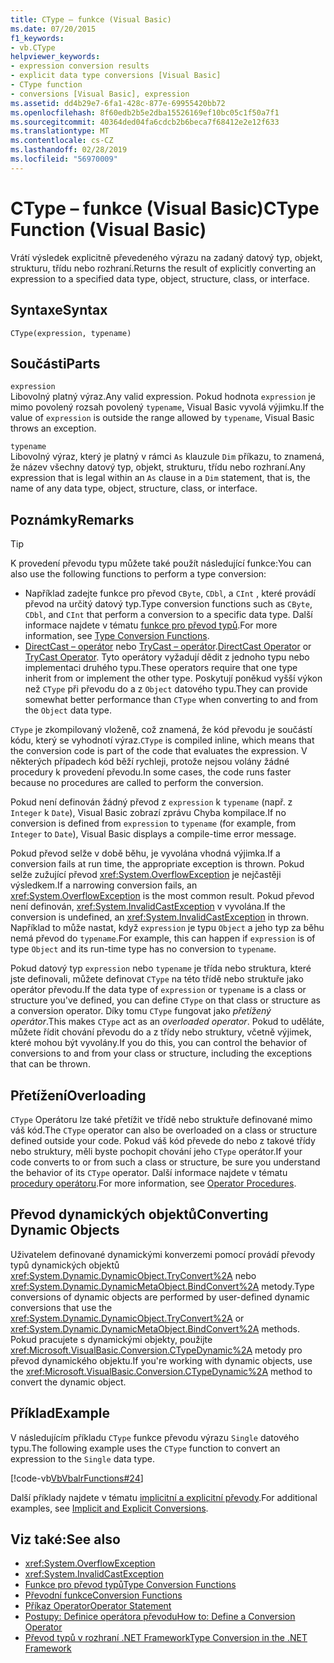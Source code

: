 ```yaml
---
title: CType – funkce (Visual Basic)
ms.date: 07/20/2015
f1_keywords:
- vb.CType
helpviewer_keywords:
- expression conversion results
- explicit data type conversions [Visual Basic]
- CType function
- conversions [Visual Basic], expression
ms.assetid: dd4b29e7-6fa1-428c-877e-69955420bb72
ms.openlocfilehash: 8f60edb2b5e2dba15526169ef10bc05c1f50a7f1
ms.sourcegitcommit: 40364ded04fa6cdcb2b6beca7f68412e2e12f633
ms.translationtype: MT
ms.contentlocale: cs-CZ
ms.lasthandoff: 02/28/2019
ms.locfileid: "56970009"
---
```

# <a name="ctype-function-visual-basic"></a><span data-ttu-id="a4769-102">CType – funkce (Visual Basic)</span><span class="sxs-lookup"><span data-stu-id="a4769-102">CType Function (Visual Basic)</span></span>
<span data-ttu-id="a4769-103">Vrátí výsledek explicitně převedeného výrazu na zadaný datový typ, objekt, strukturu, třídu nebo rozhraní.</span><span class="sxs-lookup"><span data-stu-id="a4769-103">Returns the result of explicitly converting an expression to a specified data type, object, structure, class, or interface.</span></span>  
  
## <a name="syntax"></a><span data-ttu-id="a4769-104">Syntaxe</span><span class="sxs-lookup"><span data-stu-id="a4769-104">Syntax</span></span>  
  
```  
CType(expression, typename)  
```  
  
## <a name="parts"></a><span data-ttu-id="a4769-105">Součásti</span><span class="sxs-lookup"><span data-stu-id="a4769-105">Parts</span></span>  
 `expression`  
 <span data-ttu-id="a4769-106">Libovolný platný výraz.</span><span class="sxs-lookup"><span data-stu-id="a4769-106">Any valid expression.</span></span> <span data-ttu-id="a4769-107">Pokud hodnota `expression` je mimo povolený rozsah povolený `typename`, Visual Basic vyvolá výjimku.</span><span class="sxs-lookup"><span data-stu-id="a4769-107">If the value of `expression` is outside the range allowed by `typename`, Visual Basic throws an exception.</span></span>  
  
 `typename`  
 <span data-ttu-id="a4769-108">Libovolný výraz, který je platný v rámci `As` klauzule `Dim` příkazu, to znamená, že název všechny datový typ, objekt, strukturu, třídu nebo rozhraní.</span><span class="sxs-lookup"><span data-stu-id="a4769-108">Any expression that is legal within an `As` clause in a `Dim` statement, that is, the name of any data type, object, structure, class, or interface.</span></span>  
  
## <a name="remarks"></a><span data-ttu-id="a4769-109">Poznámky</span><span class="sxs-lookup"><span data-stu-id="a4769-109">Remarks</span></span>  
  
> [!TIP]
>  <span data-ttu-id="a4769-110">K provedení převodu typu můžete také použít následující funkce:</span><span class="sxs-lookup"><span data-stu-id="a4769-110">You can also use the following functions to perform a type conversion:</span></span>  
>   
>  -   <span data-ttu-id="a4769-111">Například zadejte funkce pro převod `CByte`, `CDbl`, a `CInt` , které provádí převod na určitý datový typ.</span><span class="sxs-lookup"><span data-stu-id="a4769-111">Type conversion functions such as `CByte`, `CDbl`, and `CInt` that perform a conversion to a specific data type.</span></span> <span data-ttu-id="a4769-112">Další informace najdete v tématu [funkce pro převod typů](../../../visual-basic/language-reference/functions/type-conversion-functions.md).</span><span class="sxs-lookup"><span data-stu-id="a4769-112">For more information, see [Type Conversion Functions](../../../visual-basic/language-reference/functions/type-conversion-functions.md).</span></span>  
> -   <span data-ttu-id="a4769-113">[DirectCast – operátor](../../../visual-basic/language-reference/operators/directcast-operator.md) nebo [TryCast – operátor](../../../visual-basic/language-reference/operators/trycast-operator.md).</span><span class="sxs-lookup"><span data-stu-id="a4769-113">[DirectCast Operator](../../../visual-basic/language-reference/operators/directcast-operator.md) or [TryCast Operator](../../../visual-basic/language-reference/operators/trycast-operator.md).</span></span> <span data-ttu-id="a4769-114">Tyto operátory vyžadují dědit z jednoho typu nebo implementaci druhého typu.</span><span class="sxs-lookup"><span data-stu-id="a4769-114">These operators require that one type inherit from or implement the other type.</span></span> <span data-ttu-id="a4769-115">Poskytují poněkud vyšší výkon než `CType` při převodu do a z `Object` datového typu.</span><span class="sxs-lookup"><span data-stu-id="a4769-115">They can provide somewhat better performance than `CType` when converting to and from the `Object` data type.</span></span>  
  
 <span data-ttu-id="a4769-116">`CType` je zkompilovaný vloženě, což znamená, že kód převodu je součástí kódu, který se vyhodnotí výraz.</span><span class="sxs-lookup"><span data-stu-id="a4769-116">`CType` is compiled inline, which means that the conversion code is part of the code that evaluates the expression.</span></span> <span data-ttu-id="a4769-117">V některých případech kód běží rychleji, protože nejsou volány žádné procedury k provedení převodu.</span><span class="sxs-lookup"><span data-stu-id="a4769-117">In some cases, the code runs faster because no procedures are called to perform the conversion.</span></span>  
  
 <span data-ttu-id="a4769-118">Pokud není definován žádný převod z `expression` k `typename` (např. z `Integer` k `Date`), Visual Basic zobrazí zprávu Chyba kompilace.</span><span class="sxs-lookup"><span data-stu-id="a4769-118">If no conversion is defined from `expression` to `typename` (for example, from `Integer` to `Date`), Visual Basic displays a compile-time error message.</span></span>  
  
 <span data-ttu-id="a4769-119">Pokud převod selže v době běhu, je vyvolána vhodná výjimka.</span><span class="sxs-lookup"><span data-stu-id="a4769-119">If a conversion fails at run time, the appropriate exception is thrown.</span></span> <span data-ttu-id="a4769-120">Pokud selže zužující převod <xref:System.OverflowException> je nejčastěji výsledkem.</span><span class="sxs-lookup"><span data-stu-id="a4769-120">If a narrowing conversion fails, an <xref:System.OverflowException> is the most common result.</span></span> <span data-ttu-id="a4769-121">Pokud převod není definován, <xref:System.InvalidCastException> v vyvolána.</span><span class="sxs-lookup"><span data-stu-id="a4769-121">If the conversion is undefined, an <xref:System.InvalidCastException> in thrown.</span></span> <span data-ttu-id="a4769-122">Například to může nastat, když `expression` je typu `Object` a jeho typ za běhu nemá převod do `typename`.</span><span class="sxs-lookup"><span data-stu-id="a4769-122">For example, this can happen  if `expression` is of type `Object` and its run-time type has no conversion to `typename`.</span></span>  
  
 <span data-ttu-id="a4769-123">Pokud datový typ `expression` nebo `typename` je třída nebo struktura, které jste definovali, můžete definovat `CType` na této třídě nebo struktuře jako operátor převodu.</span><span class="sxs-lookup"><span data-stu-id="a4769-123">If the data type of `expression` or `typename` is a class or structure you've defined, you can define `CType` on that class or structure as a conversion operator.</span></span> <span data-ttu-id="a4769-124">Díky tomu `CType` fungovat jako *přetížený operátor*.</span><span class="sxs-lookup"><span data-stu-id="a4769-124">This makes `CType` act as an *overloaded operator*.</span></span> <span data-ttu-id="a4769-125">Pokud to uděláte, můžete řídit chování převodu do a z třídy nebo struktury, včetně výjimek, které mohou být vyvolány.</span><span class="sxs-lookup"><span data-stu-id="a4769-125">If you do this, you can control the behavior of conversions to and from your class or structure, including the exceptions that can be thrown.</span></span>  
  
## <a name="overloading"></a><span data-ttu-id="a4769-126">Přetížení</span><span class="sxs-lookup"><span data-stu-id="a4769-126">Overloading</span></span>  
 <span data-ttu-id="a4769-127">`CType` Operátoru lze také přetížit ve třídě nebo struktuře definované mimo váš kód.</span><span class="sxs-lookup"><span data-stu-id="a4769-127">The `CType` operator can also be overloaded on a class or structure defined outside your code.</span></span> <span data-ttu-id="a4769-128">Pokud váš kód převede do nebo z takové třídy nebo struktury, měli byste pochopit chování jeho `CType` operátor.</span><span class="sxs-lookup"><span data-stu-id="a4769-128">If your code converts to or from such a class or structure, be sure you understand the behavior of its `CType` operator.</span></span> <span data-ttu-id="a4769-129">Další informace najdete v tématu [procedury operátoru](../../../visual-basic/programming-guide/language-features/procedures/operator-procedures.md).</span><span class="sxs-lookup"><span data-stu-id="a4769-129">For more information, see [Operator Procedures](../../../visual-basic/programming-guide/language-features/procedures/operator-procedures.md).</span></span>  
  
## <a name="converting-dynamic-objects"></a><span data-ttu-id="a4769-130">Převod dynamických objektů</span><span class="sxs-lookup"><span data-stu-id="a4769-130">Converting Dynamic Objects</span></span>  
 <span data-ttu-id="a4769-131">Uživatelem definované dynamickými konverzemi pomocí provádí převody typů dynamických objektů <xref:System.Dynamic.DynamicObject.TryConvert%2A> nebo <xref:System.Dynamic.DynamicMetaObject.BindConvert%2A> metody.</span><span class="sxs-lookup"><span data-stu-id="a4769-131">Type conversions of dynamic objects are performed by user-defined dynamic conversions that use the <xref:System.Dynamic.DynamicObject.TryConvert%2A> or <xref:System.Dynamic.DynamicMetaObject.BindConvert%2A> methods.</span></span> <span data-ttu-id="a4769-132">Pokud pracujete s dynamickými objekty, použijte <xref:Microsoft.VisualBasic.Conversion.CTypeDynamic%2A> metody pro převod dynamického objektu.</span><span class="sxs-lookup"><span data-stu-id="a4769-132">If you're working with dynamic objects, use the <xref:Microsoft.VisualBasic.Conversion.CTypeDynamic%2A> method to convert the dynamic object.</span></span>  
  
## <a name="example"></a><span data-ttu-id="a4769-133">Příklad</span><span class="sxs-lookup"><span data-stu-id="a4769-133">Example</span></span>  
 <span data-ttu-id="a4769-134">V následujícím příkladu `CType` funkce převodu výrazu `Single` datového typu.</span><span class="sxs-lookup"><span data-stu-id="a4769-134">The following example uses the `CType` function to convert an expression to the `Single` data type.</span></span>  
  
 [!code-vb[VbVbalrFunctions#24](~/samples/snippets/visualbasic/VS_Snippets_VBCSharp/VbVbalrFunctions/VB/Class1.vb#24)]  
  
 <span data-ttu-id="a4769-135">Další příklady najdete v tématu [implicitní a explicitní převody](../../../visual-basic/programming-guide/language-features/data-types/implicit-and-explicit-conversions.md).</span><span class="sxs-lookup"><span data-stu-id="a4769-135">For additional examples, see [Implicit and Explicit Conversions](../../../visual-basic/programming-guide/language-features/data-types/implicit-and-explicit-conversions.md).</span></span>  
  
## <a name="see-also"></a><span data-ttu-id="a4769-136">Viz také:</span><span class="sxs-lookup"><span data-stu-id="a4769-136">See also</span></span>
- <xref:System.OverflowException>
- <xref:System.InvalidCastException>
- [<span data-ttu-id="a4769-137">Funkce pro převod typů</span><span class="sxs-lookup"><span data-stu-id="a4769-137">Type Conversion Functions</span></span>](../../../visual-basic/language-reference/functions/type-conversion-functions.md)
- [<span data-ttu-id="a4769-138">Převodní funkce</span><span class="sxs-lookup"><span data-stu-id="a4769-138">Conversion Functions</span></span>](../../../visual-basic/language-reference/functions/conversion-functions.md)
- [<span data-ttu-id="a4769-139">Příkaz Operator</span><span class="sxs-lookup"><span data-stu-id="a4769-139">Operator Statement</span></span>](../../../visual-basic/language-reference/statements/operator-statement.md)
- [<span data-ttu-id="a4769-140">Postupy: Definice operátora převodu</span><span class="sxs-lookup"><span data-stu-id="a4769-140">How to: Define a Conversion Operator</span></span>](../../../visual-basic/programming-guide/language-features/procedures/how-to-define-a-conversion-operator.md)
- [<span data-ttu-id="a4769-141">Převod typů v rozhraní .NET Framework</span><span class="sxs-lookup"><span data-stu-id="a4769-141">Type Conversion in the .NET Framework</span></span>](../../../standard/base-types/type-conversion.md)
